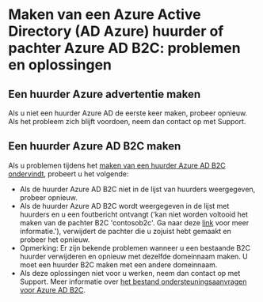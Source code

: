 <properties
    pageTitle="Azure Active Directory: Huurder onderwerp maken | Microsoft Azure"
    description="Maken van een huurder Azure Active Directory of een huurder Azure Active Directory B2C: problemen en oplossingen"
    services="active-directory-b2c"
    documentationCenter=""
    authors="swkrish"
    manager="msmbaldwin"
    editor="bryanla"/>

<tags
    ms.service="active-directory-b2c"
    ms.workload="identity"
    ms.tgt_pltfrm="na"
    ms.devlang="na"
    ms.topic="article"
    ms.date="08/30/2016"
    ms.author="swkrish"/>

# <a name="creating-an-azure-active-directory-azure-ad-tenant-or-azure-ad-b2c-tenant-issues-and-resolutions"></a>Maken van een Azure Active Directory (AD Azure) huurder of pachter Azure AD B2C: problemen en oplossingen

## <a name="creating-an-azure-ad-tenant"></a>Een huurder Azure advertentie maken

Als u niet een huurder Azure AD de eerste keer maken, probeer opnieuw. Als het probleem zich blijft voordoen, neem dan contact op met Support.

## <a name="creating-an-azure-ad-b2c-tenant"></a>Een huurder Azure AD B2C maken

Als u problemen tijdens het [maken van een huurder Azure AD B2C ondervindt](active-directory-b2c-get-started.md), probeert u het volgende:
 
- Als de huurder Azure AD B2C niet in de lijst van huurders weergegeven, probeer opnieuw.
- Als de huurder Azure AD B2C wordt weergegeven in de lijst met huurders en u een foutbericht ontvangt ('kan niet worden voltooid het maken van de pachter B2C 'contosob2c'. Ga naar deze [link](http://go.microsoft.com/fwlink/?LinkID=624192&clcid=0x409) voor meer informatie.'), verwijdert de pachter die u zojuist hebt gemaakt en probeer het opnieuw.
- Opmerking: Er zijn bekende problemen wanneer u een bestaande B2C huurder verwijderen en opnieuw met dezelfde domeinnaam maken. U moet een huurder B2C maken met een andere domeinnaam.
- Als deze oplossingen niet voor u werken, neem dan contact op met Support. Meer informatie over [het bestand ondersteuningsaanvragen voor Azure AD B2C](active-directory-b2c-support.md).
